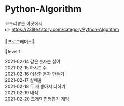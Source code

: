 # Python-Algorithm
코드리뷰는 이곳에서<br>
👉 https://23life.tistory.com/category/Python-Algorithm

📖프로그래머스📖

🐤level 1

2021-02-14 같은 숫자는 싫어<br>
2021-02-15 하샤드 수<br>
2021-02-16 이상한 문자 만들기<br>
2021-02-17 실패율<br>
2021-02-18 두 개 뽑아서 더하기<br>
2021-02-19 내적<br>
2021-02-20 크레인 인형뽑기 게임
